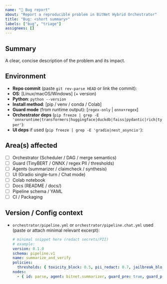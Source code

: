 ```yaml
---
name: "🐞 Bug report"
about: "Report a reproducible problem in BitNet Hybrid Orchestrator"
title: "Bug: <short summary>"
labels: ["bug", "triage"]
assignees: []
---
```


<!--
⚠️ If this is a QUESTION or IDEA, please use Discussions instead:
https://github.com/ShiySabiniano/bitnet-hybrid-orchestrator/discussions

⚠️ If this report involves a SECURITY vulnerability, do NOT open a public issue.
Please follow SECURITY.md:
- GitHub: Security → Report a vulnerability
- PGP: security/pgp/ShiySabiniano.asc
-->

## Summary
A clear, concise description of the problem and its impact.

## Environment
- **Repo commit** (paste `git rev-parse HEAD` or link the commit):  
- **OS**: [Linux/macOS/Windows] (+ version)  
- **Python**: `python --version`  
- **Install method**: [pip / venv / conda / Colab]  
- **Guard mode** (from runtime output): [`regex-only` | `onnx+regex`]  
- **Orchestrator deps** (`pip freeze | grep -E 'onnxruntime|transformers|huggingface|duckdb|faiss|pydantic|rich|typer'`):  
- **UI deps** if used (`pip freeze | grep -E 'gradio|nest_asyncio'`):  

## Area(s) affected
- [ ] Orchestrator (Scheduler / DAG / merge semantics)
- [ ] Guard (TinyBERT / ONNX / regex PII / thresholds)
- [ ] Agents (summarizer / claimcheck / synthesis)
- [ ] UI (Gradio single-turn / Chat mode)
- [ ] Colab notebook
- [ ] Docs (README / docs/)
- [ ] Pipeline schema / YAML
- [ ] CI / Packaging

## Version / Config context
- `orchestrator/pipeline.yml` or `orchestrator/pipeline.chat.yml` used (paste or attach minimal relevant excerpt):
  ```yaml
  # minimal snippet here (redact secrets/PII)
  # example:
  version: 0.1.0
  schema: pipeline.v1
  name: summarize_and_verify
  policies:
    thresholds: { toxicity_block: 0.5, pii_redact: 0.7, jailbreak_block: 0.6 }
  nodes:
    - { id: parse, agent: bitnet.summarizer, guard_pre: true, guard_post: true, params: { max_sentences: 3 } }
